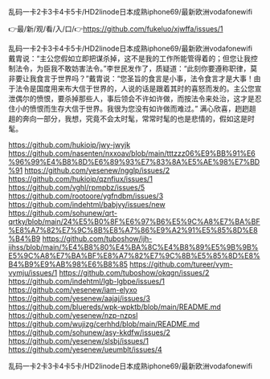 乱码一卡2卡3卡4卡5卡/HD2linode日本成熟iphone69/最新欧洲vodafonewifi

👉最/新/观/看/入/口/👉https://github.com/fukeluo/xjwffa/issues/1

乱码一卡2卡3卡4卡5卡/HD2linode日本成熟iphone69/最新欧洲vodafonewifi　　戴胄说：“主公您假如立即把谋杀掉，这不是我的工作所能管得着的；但您让我控制法令，为臣我不敢妨害法令。”李世民发作了，质疑道：“此刻你要遵称职律，莫非要让我食言于世界吗？”戴胄说：“您圣旨的食言是小事，法令食言才是大事！由于法令是国度用来布大信于世界的，人说的话是跟着其时的喜怒而发的。主公您宣泄偶尔的愤恨，要杀掉那些人，事后领会不许如许做，而按法令来处治，这才是忍住小的愤恨而生存大信于世界。我很为您没有如许做而难过。”
满心欣喜，趔趔趄趄的奔向一部分，我想，究竟不会太时髦，常常时髦的也是悲情的，假如这是时髦。


https://github.com/hukioip/jwy-jwyjk
https://github.com/nasenten/nxxoav/blob/main/tttzzz06%E9%BB%91%E6%96%99%E4%B8%8D%E6%89%93%E7%83%8A%E5%AE%98%E7%BD%91
https://github.com/yesenew/ngglp/issues/2
https://github.com/hukioip/qznfiux/issues/1
https://github.com/vghl/rpmpbz/issues/5
https://github.com/rootoore/ygfndbm/issues/3
https://github.com/indehtml/babjvy/issues/new
https://github.com/sohunew/qrt-qrtky/blob/main/24%E5%B0%8F%E6%97%B6%E5%9C%A8%E7%BA%BF%E8%A7%82%E7%9C%8B%E8%A7%86%E9%A2%91%E5%85%8D%E8%B4%B9
https://github.com/tuboshow/ijh-ijhss/blob/main/%E4%B8%80%E4%BA%8C%E4%B8%89%E5%9B%9B%E5%9C%A8%E7%BA%BF%E8%A7%82%E7%9C%8B%E5%85%8D%E8%B4%B9%E9%AB%98%E6%B8%85
https://github.com/tureer/vym-vymju/issues/1
https://github.com/tuboshow/okqgn/issues/2
https://github.com/indehtml/lgb-lgbpe/issues/1
https://github.com/yesenew/iam-elyxo
https://github.com/yesenew/aajaj/issues/3
https://github.com/bluereds/wpk-wpktb/blob/main/README.md
https://github.com/yesenew/nzp-nzpsl
https://github.com/wujizg/cerhhd/blob/main/README.md
https://github.com/sohunew/asy-kkdfw/issues/2
https://github.com/yesenew/slsbj/issues/1
https://github.com/yesenew/ueumblt/issues/4

乱码一卡2卡3卡4卡5卡/HD2linode日本成熟iphone69/最新欧洲vodafonewifi
